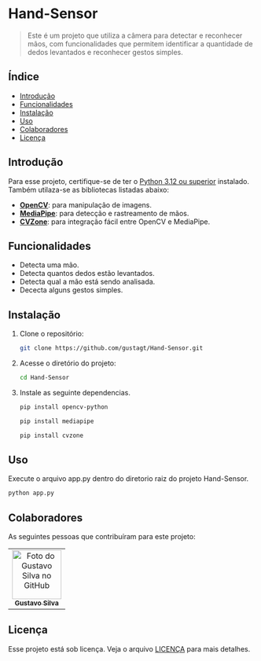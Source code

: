 # Hand-Sensor

> Este é um projeto que utiliza a câmera para detectar e reconhecer mãos, com funcionalidades que permitem identificar a quantidade de dedos levantados e reconhecer gestos simples.

## Índice
- [Introdução](#introdução)
- [Funcionalidades](#funcionalidades)
- [Instalação](#instalação)
- [Uso](#uso)
- [Colaboradores](#colaboradores)
- [Licença](#licença)

## Introdução
Para esse projeto, certifique-se de ter o [Python 3.12 ou superior](https://www.python.org/downloads/) instalado.
Também utilaza-se as bibliotecas listadas abaixo:
- [**OpenCV**](https://docs.opencv.org/4.10.0/): para manipulação de imagens.
- [**MediaPipe**](https://ai.google.dev/edge/mediapipe/solutions/guide): para detecção e rastreamento de mãos.
- [**CVZone**](https://github.com/cvzone/cvzone): para integração fácil entre OpenCV e MediaPipe.

## Funcionalidades

- Detecta uma mão.
- Detecta quantos dedos estão levantados.
- Detecta qual a mão está sendo analisada.
- Dececta alguns gestos simples.

## Instalação

1. Clone o repositório:
   ```bash
   git clone https://github.com/gustagt/Hand-Sensor.git
   ```

2. Acesse o diretório do projeto:
   ```bash
   cd Hand-Sensor
   ```
3. Instale as seguinte dependencias.
   ```bash
   pip install opencv-python
   ```
   ```bash
   pip install mediapipe
   ```
   ```bash
   pip install cvzone
   ```

## Uso
 Execute o arquivo app.py dentro do diretorio raiz do projeto Hand-Sensor.
 
  ```bash
  python app.py
  ```


## Colaboradores

As seguintes pessoas que contribuíram para este projeto:

<table>
  <tr>
    <td align="center">
      <a href="https://github.com/gustagt" title="Perfil Gustavo Silva">
        <img src="https://avatars.githubusercontent.com/u/88049338" width="100px;" alt="Foto do Gustavo Silva no GitHub"/><br>
        <sub>
          <b>Gustavo Silva</b>
        </sub>
      </a>
    </td>
  </tr>
</table>

## Licença

Esse projeto está sob licença. Veja o arquivo [LICENÇA](LICENSE) para mais detalhes.
   
